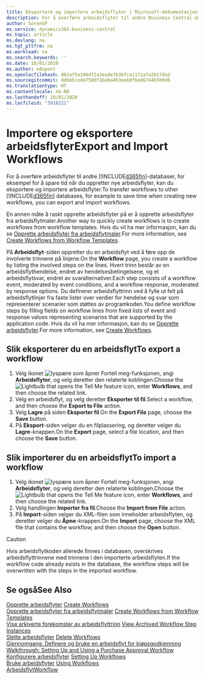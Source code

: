```yaml
---
title: Eksportere og importere arbeidsflyter | Microsoft-dokumentasjon
description: For å overføre arbeidsflyter til andre Business Central-databaser, for eksempel for å spare tid når du oppretter nye arbeidsflyter, kan du eksportere og importere arbeidsflyter.
author: SorenGP
ms.service: dynamics365-business-central
ms.topic: article
ms.devlang: na
ms.tgt_pltfrm: na
ms.workload: na
ms.search.keywords: ''
ms.date: 10/01/2020
ms.author: edupont
ms.openlocfilehash: 803af5e396df2a3eade763bfce1172a7a2627da2
ms.sourcegitcommit: ddbb5cede750df1baba4b3eab8fbed6744b5b9d6
ms.translationtype: HT
ms.contentlocale: nb-NO
ms.lasthandoff: 10/01/2020
ms.locfileid: "3916221"
---
```

# <a name="export-and-import-workflows"></a><span data-ttu-id="d697a-103">Importere og eksportere arbeidsflyter</span><span class="sxs-lookup"><span data-stu-id="d697a-103">Export and Import Workflows</span></span>
<span data-ttu-id="d697a-104">For å overføre arbeidsflyter til andre [!INCLUDE[d365fin](includes/d365fin_md.md)]-databaser, for eksempel for å spare tid når du oppretter nye arbeidsflyter, kan du eksportere og importere arbeidsflyter.</span><span class="sxs-lookup"><span data-stu-id="d697a-104">To transfer workflows to other [!INCLUDE[d365fin](includes/d365fin_md.md)] databases, for example to save time when creating new workflows, you can export and import workflows.</span></span>  

 <span data-ttu-id="d697a-105">En annen måte å raskt opprette arbeidsflyter på er å opprette arbeidsflyter fra arbeidsflytmaler.</span><span class="sxs-lookup"><span data-stu-id="d697a-105">Another way to quickly create workflows is to create workflows from workflow templates.</span></span> <span data-ttu-id="d697a-106">Hvis du vil ha mer informasjon, kan du se [Opprette arbeidsflyter fra arbeidsflytmaler](across-how-to-create-workflows-from-workflow-templates.md).</span><span class="sxs-lookup"><span data-stu-id="d697a-106">For more information, see [Create Workflows from Workflow Templates](across-how-to-create-workflows-from-workflow-templates.md).</span></span>  

 <span data-ttu-id="d697a-107">På **Arbeidsflyt**-siden oppretter du en arbeidsflyt ved å føre opp de involverte trinnene på linjene.</span><span class="sxs-lookup"><span data-stu-id="d697a-107">On the **Workflow** page, you create a workflow by listing the involved steps on the lines.</span></span> <span data-ttu-id="d697a-108">Hvert trinn består av en arbeidsflythendelse, endret av hendelsesbetingelsene, og et arbeidsflytsvar, endret av svaralternativer.</span><span class="sxs-lookup"><span data-stu-id="d697a-108">Each step consists of a workflow event, moderated by event conditions, and a workflow response, moderated by response options.</span></span> <span data-ttu-id="d697a-109">Du definerer arbeidsflyttrinn ved å fylle ut felt på arbeidsflytlinjer fra faste lister over verdier for hendelse og svar som representerer scenarier som støttes av programkoden.</span><span class="sxs-lookup"><span data-stu-id="d697a-109">You define workflow steps by filling fields on workflow lines from fixed lists of event and response values representing scenarios that are supported by the application code.</span></span> <span data-ttu-id="d697a-110">Hvis du vil ha mer informasjon, kan du se [Opprette arbeidsflyter](across-how-to-create-workflows.md).</span><span class="sxs-lookup"><span data-stu-id="d697a-110">For more information, see [Create Workflows](across-how-to-create-workflows.md).</span></span>  

## <a name="to-export-a-workflow"></a><span data-ttu-id="d697a-111">Slik eksporterer du en arbeidsflyt</span><span class="sxs-lookup"><span data-stu-id="d697a-111">To export a workflow</span></span>  
1.  <span data-ttu-id="d697a-112">Velg ikonet ![lyspære som åpner Fortell meg-funksjonen](media/ui-search/search_small.png "Fortell hva du vil gjøre"), angi **Arbeidsflyter**, og velg deretter den relaterte koblingen.</span><span class="sxs-lookup"><span data-stu-id="d697a-112">Choose the ![Lightbulb that opens the Tell Me feature](media/ui-search/search_small.png "Tell me what you want to do") icon, enter **Workflows**, and then choose the related link.</span></span>  
2.  <span data-ttu-id="d697a-113">Velg en arbeidsflyt, og velg deretter **Eksporter til fil**.</span><span class="sxs-lookup"><span data-stu-id="d697a-113">Select a workflow, and then choose the **Export to File** action.</span></span>  
3.  <span data-ttu-id="d697a-114">Velg **Lagre** på siden **Eksporter fil**.</span><span class="sxs-lookup"><span data-stu-id="d697a-114">On the **Export File** page, choose the **Save** button.</span></span>  
4.  <span data-ttu-id="d697a-115">På **Eksport**-siden velger du en filplassering, og deretter velger du **Lagre**-knappen.</span><span class="sxs-lookup"><span data-stu-id="d697a-115">On the **Export** page, select a file location, and then choose the **Save** button.</span></span>  

## <a name="to-import-a-workflow"></a><span data-ttu-id="d697a-116">Slik importerer du en arbeidsflyt</span><span class="sxs-lookup"><span data-stu-id="d697a-116">To import a workflow</span></span>  
1.  <span data-ttu-id="d697a-117">Velg ikonet ![lyspære som åpner Fortell meg-funksjonen](media/ui-search/search_small.png "Fortell hva du vil gjøre"), angi **Arbeidsflyter**, og velg deretter den relaterte koblingen.</span><span class="sxs-lookup"><span data-stu-id="d697a-117">Choose the ![Lightbulb that opens the Tell Me feature](media/ui-search/search_small.png "Tell me what you want to do") icon, enter **Workflows**, and then choose the related link.</span></span>  
2.  <span data-ttu-id="d697a-118">Velg handlingen **Importer fra fil**.</span><span class="sxs-lookup"><span data-stu-id="d697a-118">Choose the **Import from File** action.</span></span>  
3.  <span data-ttu-id="d697a-119">På **Import**-siden velger du XML-filen som inneholder arbeidsflyten, og deretter velger du **Åpne**-knappen.</span><span class="sxs-lookup"><span data-stu-id="d697a-119">On the **Import** page, choose the XML file that contains the workflow, and then choose the **Open** button.</span></span>  

> [!CAUTION]  
>  <span data-ttu-id="d697a-120">Hvis arbeidsflytkoden allerede finnes i databasen, overskrives arbeidsflyttrinnene med trinnene i den importerte arbeidsflyten.</span><span class="sxs-lookup"><span data-stu-id="d697a-120">If the workflow code already exists in the database, the workflow steps will be overwritten with the steps in the imported workflow.</span></span>  

## <a name="see-also"></a><span data-ttu-id="d697a-121">Se også</span><span class="sxs-lookup"><span data-stu-id="d697a-121">See Also</span></span>  
 <span data-ttu-id="d697a-122">[Opprette arbeidsflyter](across-how-to-create-workflows.md) </span><span class="sxs-lookup"><span data-stu-id="d697a-122">[Create Workflows](across-how-to-create-workflows.md) </span></span>  
 <span data-ttu-id="d697a-123">[Opprette arbeidsflyter fra arbeidsflytmaler](across-how-to-create-workflows-from-workflow-templates.md) </span><span class="sxs-lookup"><span data-stu-id="d697a-123">[Create Workflows from Workflow Templates](across-how-to-create-workflows-from-workflow-templates.md) </span></span>  
 <span data-ttu-id="d697a-124">[Vise arkiverte forekomster av arbeidsflyttrinn](across-how-to-view-archived-workflow-step-instances.md) </span><span class="sxs-lookup"><span data-stu-id="d697a-124">[View Archived Workflow Step Instances](across-how-to-view-archived-workflow-step-instances.md) </span></span>  
 <span data-ttu-id="d697a-125">[Slette arbeidsflyter](across-how-to-delete-workflows.md) </span><span class="sxs-lookup"><span data-stu-id="d697a-125">[Delete Workflows](across-how-to-delete-workflows.md) </span></span>  
 <span data-ttu-id="d697a-126">[Gjennomgang: Definere og bruke en arbeidsflyt for kjøpsgodkjenning](walkthrough-setting-up-and-using-a-purchase-approval-workflow.md) </span><span class="sxs-lookup"><span data-stu-id="d697a-126">[Walkthrough: Setting Up and Using a Purchase Approval Workflow](walkthrough-setting-up-and-using-a-purchase-approval-workflow.md) </span></span>  
 <span data-ttu-id="d697a-127">[Konfigurere arbeidsflyter](across-set-up-workflows.md) </span><span class="sxs-lookup"><span data-stu-id="d697a-127">[Setting Up Workflows](across-set-up-workflows.md) </span></span>  
 <span data-ttu-id="d697a-128">[Bruke arbeidsflyter](across-use-workflows.md) </span><span class="sxs-lookup"><span data-stu-id="d697a-128">[Using Workflows](across-use-workflows.md) </span></span>  
 [<span data-ttu-id="d697a-129">Arbeidsflyt</span><span class="sxs-lookup"><span data-stu-id="d697a-129">Workflow</span></span>](across-workflow.md)   
